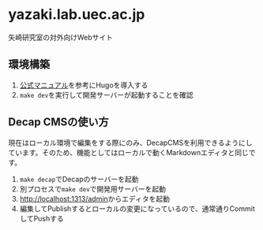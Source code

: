# yazaki.lab.uec.ac.jp
矢崎研究室の対外向けWebサイト

## 環境構築
1. [公式マニュアル](https://gohugo.io/installation/)を参考にHugoを導入する
2. `make dev`を実行して開発サーバーが起動することを確認

## Decap CMSの使い方

現在はローカル環境で編集をする際にのみ、DecapCMSを利用できるようにしています。そのため、機能としてはローカルで動くMarkdownエディタと同じです。

1. `make decap`でDecapのサーバーを起動
2. 別プロセスで`make dev`で開発用サーバーを起動
3. [http://localhost:1313/admin](http://localhost:1313/admin)からエディタを起動
4. 編集してPublishするとローカルの変更になっているので、通常通りCommitしてPushする